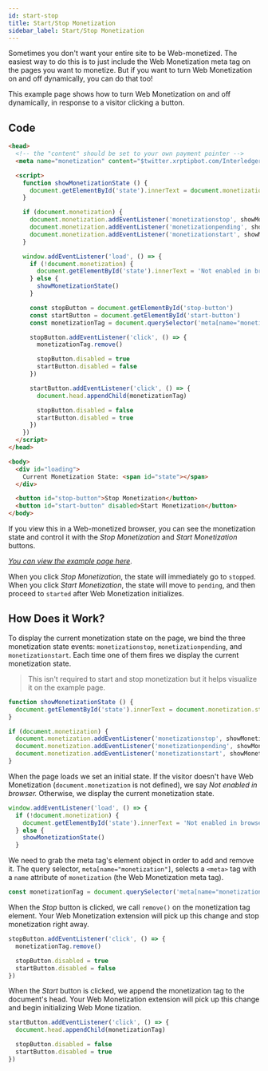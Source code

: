 ```yaml
---
id: start-stop
title: Start/Stop Monetization
sidebar_label: Start/Stop Monetization
---
```


Sometimes you don't want your entire site to be Web-monetized. The easiest way
to do this is to just include the Web Monetization meta tag on the pages you
want to monetize. But if you want to turn Web Monetization on and off
dynamically, you can do that too!

This example page shows how to turn Web Monetization on and off dynamically, in
response to a visitor clicking a button.

## Code

```html
<head>
  <!-- the "content" should be set to your own payment pointer -->
  <meta name="monetization" content="$twitter.xrptipbot.com/Interledger">

  <script>
    function showMonetizationState () {
      document.getElementById('state').innerText = document.monetization.state
    }

    if (document.monetization) {
      document.monetization.addEventListener('monetizationstop', showMonetizationState)
      document.monetization.addEventListener('monetizationpending', showMonetizationState)
      document.monetization.addEventListener('monetizationstart', showMonetizationState)
    }

    window.addEventListener('load', () => {
      if (!document.monetization) {
        document.getElementById('state').innerText = 'Not enabled in browser'
      } else {
        showMonetizationState()
      }

      const stopButton = document.getElementById('stop-button')
      const startButton = document.getElementById('start-button')
      const monetizationTag = document.querySelector('meta[name="monetization"]')

      stopButton.addEventListener('click', () => {
        monetizationTag.remove()

        stopButton.disabled = true
        startButton.disabled = false
      })

      startButton.addEventListener('click', () => {
        document.head.appendChild(monetizationTag)

        stopButton.disabled = false
        startButton.disabled = true
      })
    })
  </script>
</head>

<body>
  <div id="loading">
    Current Monetization State: <span id="state"></span>
  </div>

  <button id="stop-button">Stop Monetization</button>
  <button id="start-button" disabled>Start Monetization</button>
</body>
```

If you view this in a Web-monetized browser, you can see the monetization state
and control it with the _Stop Monetization_ and _Start Monetization_ buttons.

[_You can view the example page here_](/examples/start-stop.html).

When you click _Stop Monetization_, the state will immediately go to `stopped`.
When you click _Start Monetization_, the state will move to `pending`, and then
proceed to `started` after Web Monetization initializes.

## How Does it Work?

To display the current monetization state on the page, we bind the
three monetization state events: `monetizationstop`, `monetizationpending`, and
`monetizationstart`. Each time one of them fires we display the current
monetization state.

> This isn't required to start and stop monetization but it helps visualize it on
> the example page.

```js
function showMonetizationState () {
  document.getElementById('state').innerText = document.monetization.state
}

if (document.monetization) {
  document.monetization.addEventListener('monetizationstop', showMonetizationState)
  document.monetization.addEventListener('monetizationpending', showMonetizationState)
  document.monetization.addEventListener('monetizationstart', showMonetizationState)
}
```

When the page loads we set an initial state. If the visitor doesn't have Web
Monetization (`document.monetization` is not defined), we say _Not enabled in
browser._ Otherwise, we display the current monetization state.

```js
window.addEventListener('load', () => {
  if (!document.monetization) {
    document.getElementById('state').innerText = 'Not enabled in browser'
  } else {
    showMonetizationState()
  }
```

We need to grab the meta tag's element object in order to add and remove it.
The query selector, `meta[name="monetization"]`, selects a `<meta>` tag with
a `name` attribute of `monetization` (the Web Monetization meta tag).

```js
const monetizationTag = document.querySelector('meta[name="monetization"]')
```

When the _Stop_ button is clicked, we call `remove()` on the monetization tag
element. Your Web Monetization extension will pick up this change and stop
monetization right away.

```js
stopButton.addEventListener('click', () => {
  monetizationTag.remove()

  stopButton.disabled = true
  startButton.disabled = false
})
```

When the _Start_ button is clicked, we append the monetization tag to the
document's head. Your Web Monetization extension will pick up this change and
begin initializing Web Mone tization.

```js
startButton.addEventListener('click', () => {
  document.head.appendChild(monetizationTag)

  stopButton.disabled = false
  startButton.disabled = true
})
```
